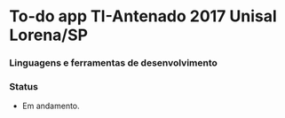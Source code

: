 # To-do app TI-Antenado 2017 Unisal Lorena/SP

### Linguagens e ferramentas de desenvolvimento

### Status
- Em andamento.

